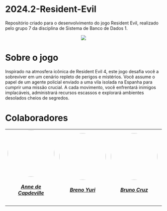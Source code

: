 # 2024.2-Resident-Evil
Repositório criado para o desenvolvimento do jogo Resident Evil, realizado pelo grupo 7 da disciplina de Sistema de Banco de Dados 1.
<div align="center"> <img src="docs\assets\resident_evil.png" height="auto" width="auto"/> </div>

# Sobre o jogo
Inspirado na atmosfera icônica de Resident Evil 4, este jogo desafia você a sobreviver em um cenário repleto de perigos e mistérios. Você assume o papel de um agente policial enviado a uma vila isolada na Espanha para cumprir uma missão crucial. A cada movimento, você enfrentará inimigos implacáveis, administrará recursos escassos e explorará ambientes desolados cheios de segredos.

# Colaboradores
<center>
<table style="margin-left: auto; margin-right: auto;">
    <tr>
        <td align="center">
            <a href="https://github.com/nanecapde">
                <img style="border-radius: 50%;" src="https://avatars.githubusercontent.com/u/122893055?v=4" width="150px;"/>
                <h5 class="text-center">Anne de Capdeville</h5>
            </a>
        </td>
        <td align="center">
            <a href="https://github.com/YuriBre">
                <img style="border-radius: 50%;" src="https://avatars.githubusercontent.com/u/87884030?v=4" width="150px;"/>
                <h5 class="text-center">Breno Yuri</h5>
            </a>
        </td>
        <td align="center">
            <a href="https://github.com/Brunocrzz">
                <img style="border-radius: 50%;" src="https://avatars.githubusercontent.com/u/122310754?v=4" width="150px;"/>
                <h5 class="text-center">Bruno Cruz</h5>
            </a>
        </td>
        <td align="center">
            <a href="https://github.com/Jose1277">
                <img style="border-radius: 50%;" src="https://avatars.githubusercontent.com/u/132015244?v=4" width="150px;"/>
                <h5 class="text-center">Jose Felipe Duarte Guedes de Oliveira</h5>
            </a>
        </td>
        </td>
        <td align="center">
            <a href="https://github.com/Pabloo8">
                <img style="border-radius: 50%;" src="https://avatars.githubusercontent.com/u/121682371?v=4" width="150px;"/>
                <h5 class="text-center">Pablo Cunha de Jesus</h5>
            </a>
        </td>

</table>
</center>
